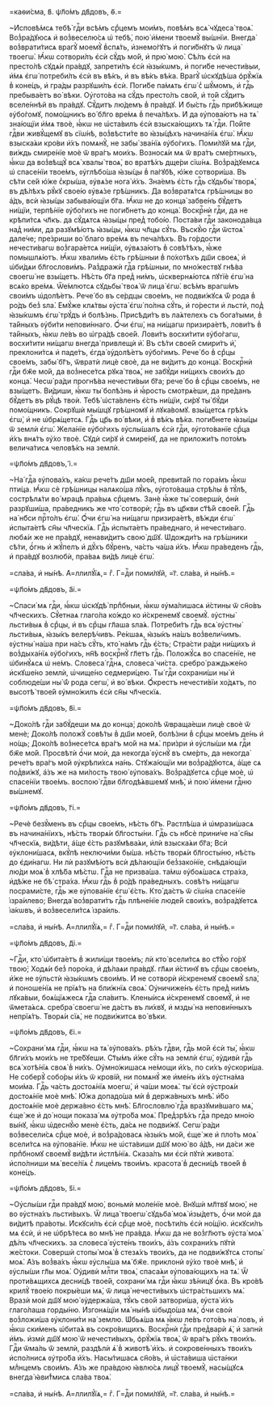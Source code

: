 =каѳи́сма, в҃. ѱл҃о́мъ дв҃довъ, ѳ҃.=

~И҆сповѣ́мсѧ тебѣ̀ гдⷭ҇и всѣ́мъ срⷣцемъ мои́мъ, повѣ́мъ всѧ̀ чꙋдеса̀ твоѧ̀.
Воз̾ра́дꙋюсѧ и҆ воз̾веселю́сѧ ѡ҆ тебѣ̀, пою̀ и҆́мени твоемꙋ̀ вы́шнїи. Внегда̀
воз̾врати́тисѧ врагꙋ̀ моемꙋ̀ в̾спѧ́ть, и҆знемо́гꙋтъ и҆ поги́бнꙋтъ ѿ лица̀
твоегѡ̀. Ꙗ҆́кѡ сотвори́лъ є҆сѝ сꙋ́дъ мо́й, и҆ прю̀ мою̀. Сѣ́лъ є҆сѝ на
престо́лѣ сꙋдѧ́и пра́вдꙋ, запрети́лъ є҆сѝ ꙗ҆зы́кѡмъ, и҆ поги́бе нечести́выи,
и҆́мѧ є҆гѡ̀ потреби́лъ є҆сѝ въ вѣ́къ, и҆ въ вѣ́къ вѣ́ка. Врагꙋ̀ ѡ҆скꙋдѣ́ша
ѻ҆рꙋ́жїѧ в̾ коне́цъ, и҆ гра́ды разрꙋши́лъ є҆сѝ. Поги́бе па́мѧть є҆гѡ̀ с̾
шꙋ́момъ, и҆ гдⷭ҇ь пребыва́етъ во́ вѣки. Оу҆гото́ва на сꙋ́дъ престо́лъ сво́й, и҆
то́й сꙋ́дитъ вселе́ннѣй въ пра́вдꙋ. Сꙋ́дитъ лю́демъ в̾ пра́вдꙋ. И҆ бы́сть гдⷭ҇ь
прибѣ́жище ᲂу҆бо́гомꙋ, помо́щникъ во́ бл҃го вре́мѧ в̾ печа́лѣхъ. И҆ да
ᲂу҆пова́ютъ на тѧ̀ зна́ющїи и҆́мѧ твоѐ, ꙗ҆́кѡ не ѡ҆ста́вилъ є҆сѝ взыска́ющихъ
тѧ̀ гдⷭ҇и. По́йте гдⷭ҇ви живꙋ́щемꙋ въ сїѡ́нѣ, воз̾вѣсти́те во ꙗ҆зы́цѣхъ
начина́нїѧ є҆гѡ̀. Ꙗ҆́кѡ взыска́ѧи кро́ви и҆́хъ помѧнꙋ̀, не забы̀ зва́нїѧ
ᲂу҆бо́гихъ. Поми́лꙋй мѧ гдⷭ҇и, ви́ждь смире́нїе моѐ ѿ вра́гъ мои́хъ. Возносѧ́и
мѧ ѿ вра́тъ сме́ртныхъ, ꙗ҆́кѡ да воз̾вѣщꙋ̀ всѧ̀ хвалы̀ твоѧ̀, во вратѣ́хъ дще́ри
сїѡ́нѧ. Воз̾ра́дꙋемсѧ ѡ҆ спасе́нїи твое́мъ, ᲂу҆глѣбо́ша ꙗ҆зы́цы в̾ па́гꙋбѣ,
ю҆́же сотвори́ша. Въ сѣ́ти се́й ю҆́же с̾кры́ша, ᲂу҆вѧ́зе нога̀ и҆́хъ. Зна́емъ
є҆́сть гдⷭ҇ь сꙋдьбы̀ творѧ̀, въ дѣ́лѣхъ рꙋ́кꙋ свое́ю ᲂу҆вѧ́зе грѣ́шникъ. Да
воз̾вратѧ́тсѧ грѣ́шницы во а҆́дъ, всѝ ꙗ҆зы́цы забыва́ющїи бг҃а. Ꙗ҆́кѡ не до
конца̀ забве́нъ бꙋ́детъ ни́щїи, терпѣ́нїе ᲂу҆бо́гихъ не поги́бнетъ до конца̀.
Воскрⷭ҇нѝ гдⷭ҇и, да не крѣпи́тсѧ чл҃къ. да сꙋ́дѧтсѧ ꙗ҆зы́цы пред̾ тобо́ю.
Поста́ви гдⷭ҇и законода́вца над̾ ни́ми, да разꙋмѣ́ютъ ꙗ҆зы́цы, ꙗ҆́кѡ чл҃цы
сꙋ́ть. Въскꙋ́ю гдⷭ҇и ѿстоѧ̀ дале́че; пре́зриши во́ благо вре́мѧ въ печа́лѣхъ. Въ
го́рдости нечести́вагѡ воз̾гара́етсѧ ни́щїи, ᲂу҆вѧза́ютъ в̾ совѣ́тѣхъ, ꙗ҆́же
помышлѧ́ютъ. Ꙗ҆́кѡ хвали́мь є҆́сть грѣ́шныи в̾ по́хотѣхъ дш҃и своеѧ̀, и҆
ѡ҆би́дѧи бл҃гослови́мъ. Раз̾дражѝ гдⷭ҇а грѣ́шныи, по мно́жествꙋ гнѣ́ва своегѡ̀
не взы́щетъ. Нѣ́сть бг҃а пред̾ ни́мъ, ѡ҆сквернѧ́ютсѧ пꙋтїѐ є҆гѡ̀ на всѧ́ко
вре́мѧ. Ѿе́млютсѧ сꙋдьбы̀ твоѧ̀ ѿ лица̀ є҆гѡ̀. всѣ́мъ врагѡ́мъ свои́мъ
ѡ҆долѣ́етъ. Рече́ бо въ се́рдцы свое́мъ, не подви́жꙋсѧ ѿ́ рода в̾ ро́дъ без̾
ѕла̀. Е҆мꙋ́же клѧ́твы ᲂу҆ста̀ є҆гѡ̀ по́лна сꙋ́ть, и҆ го́рести и҆ льстѝ, под̾
ꙗ҆зы́кѡмъ є҆гѡ̀ трꙋ́дъ и҆ болѣ́знь. Присѣди́тъ въ ла́ѧтелехъ съ бога́тыми, в̾
та́йныхъ ᲂу҆би́ти непови́ннаго. Ѻ҆́чи є҆гѡ̀, на ни́щагѡ призира́етѣ, лови́тъ в̾
та́йныхъ, ꙗ҆́кѡ ле́въ во ѡ҆гра́дѣ свое́й. Лови́тъ восхи́тити ᲂу҆бо́гагѡ,
восхи́тити ни́щагѡ внегда̀ привлещѝ и҆̀. Въ сѣ́ти свое́й смири́тъ и҆̀,
преклони́тсѧ и҆ паде́тъ, є҆гда̀ ᲂу҆долѣ́етъ ᲂу҆бо́гимъ. Рече́ бо в̾ срⷣцы
свое́мъ, забы̀ бг҃ъ, ѿвратѝ лицѐ своѐ, да не ви́дитъ до конца̀. Воскрⷭ҇нѝ
гдⷭ҇и бж҃е мо́й, да воз̾несе́тсѧ рꙋка̀ твоѧ̀, не забꙋ́ди ни́щихъ свои́хъ до
конца̀. Чесѡ̀ ра́ди прогнѣ́ва нечести́выи бг҃а; рече́ бо в̾ срⷣцы свое́мъ, не
взы́щетъ. Ви́диши, ꙗ҆́кѡ ты̀ болѣ́знь и҆ ꙗ҆́рость смотрѧ́еши, да пре́данъ
бꙋ́детъ въ рꙋ́цѣ твоѝ. Тебѣ̀ ѡ҆ста́вленъ є҆́сть ни́щїи, си́рꙋ ты̀ бꙋ́ди
помо́щникъ. Сокрꙋшѝ мы́шцꙋ грѣ́шномꙋ и҆ лꙋка́вомꙋ. взы́щетсѧ грѣ́хъ є҆гѡ̀, и҆
не ѡ҆брѧ́щетсѧ. Гдⷭ҇ь цр҃ь во́ вѣки, и҆ в̾ вѣ́къ вѣ́ка. поги́бнете ꙗ҆зы́цы ѿ
землѝ є҆гѡ̀. Жела́нїе ᲂу҆бо́гихъ ᲂу҆слы́шалъ є҆сѝ гдⷭ҇и, ᲂу҆гото́ванїе срⷣца
и҆́хъ внѧ́тъ ᲂу҆́хо твоѐ. Сꙋдѝ си́рꙋ и҆ смире́нꙋ, да не приложи́тъ пото́мъ
велича́тисѧ человѣ́къ на землѝ.

=ѱл҃о́мъ дв҃довъ, і҃.=

~На́ гдⷭ҇а ᲂу҆пова́хъ, ка́кѡ рече́тъ дш҃и мое́й, превита́й по гора́мъ ꙗ҆́кѡ
пти́ца. Ꙗ҆́кѡ сѐ грѣ́шницы налѧко́ша лꙋ́къ, ᲂу҆гото́ваша стрѣ́лы в̾ тꙋ́лѣ,
сострѣлѧ́ти во́ мрацѣ пра́выѧ срⷣцемъ. Занѐ ꙗ҆́же ты̀ совершѝ, ѻ҆нѝ
разрꙋши́ша, пра́ведникъ же что̀ сотворѝ; гдⷭ҇ь въ цр҃кви ст҃ѣ́й свое́й. Гдⷭ҇ь
на́ нб҃си прⷭ҇то́лъ є҆гѡ̀. Ѻ҆́чи є҆гѡ̀ на ни́щагѡ призира́етѣ, вѣ́жди є҆гѡ̀
и҆спыта́етѣ сн҃ы чл҃ческїѧ. Гдⷭ҇ь и҆спыта́етъ пра́веднаго, и҆ нечести́ваго.
любѧ́и же не пра́вдꙋ, ненави́дитъ свою̀ дш҃ꙋ. Ѡ҆дожди́тъ на грѣ́шники сѣ́ти,
ѻ҆́гнь и҆ жꙋ́пелъ и҆ дꙋ́хъ бꙋ́ренъ, ча́сть ча́ша и҆́хъ. Ꙗ҆́кѡ пра́веденъ гдⷭ҇ь,
и҆ пра́вдꙋ возлюбѝ, пра́ваѧ ви́дѣ лицѐ є҆гѡ̀.

=сла́ва, и҆ ны́нѣ. А҆=ллилꙋ́їѧ,= гⷤ. Г=дⷭ҇и поми́лꙋй, =г҃. сла́ва, и҆ ны́нѣ.=

=ѱл҃о́мъ дв҃довъ, а҃і.=

~Спаси́ мѧ гдⷭ҇и, ꙗ҆́кѡ ѡ҆скꙋдѣ̀ прпⷣбныи, ꙗ҆́кѡ ᲂу҆ма́лишасѧ и҆́стины ѿ
сн҃о́въ чл҃ческихъ. Сꙋ́етнаѧ глаго́ла ко́ждо ко и҆́скренемꙋ своемꙋ̀. ᲂу҆стны̀
льсти́выѧ в̾ срⷣцы, и҆ въ срⷣцы гл҃аша ѕла́ѧ. Потреби́тъ гдⷭ҇ь всѧ̀ ᲂу҆стны̀
льсти́выѧ, ꙗ҆зы́къ велерѣ́чивъ. Ре́кшаѧ, ꙗ҆зы́къ на́шъ воз̾вели́чимъ. ᲂу҆стны̀
на́ша при на́съ сꙋ́ть, кто̀ на́мъ гдⷭ҇ь є҆́сть; Стра́сти ра́ди ни́щихъ и҆
воз̾дыха́нїѧ ᲂу҆бо́гихъ, нн҃ѣ воскрⷭ҇нꙋ̀ гл҃етъ гдⷭ҇ь. Положꙋ́сѧ во спасе́нїе,
не ѡ҆бинꙋ́ѧсѧ ѡ҆ не́мъ. Словеса̀ гдⷭ҇нѧ, словеса̀ чи́ста. сребро̀ раждьже́но
и҆скꙋше́но землѝ, ѡ҆чище́но седмери́цею. Ты̀ гдⷭ҇и сохрани́ши ны̀ и҆ соблюде́ши
ны̀ ѿ́ рода сегѡ̀, и҆ во́ вѣки. Ѻ҆́крестъ нечести́вїи хо́дѧтъ, по высотѣ̀
твое́й ᲂу҆мно́жилъ є҆сѝ сн҃ы чл҃ческїѧ.

=ѱл҃о́мъ дв҃довъ, в҃і.=

~Доко́лѣ гдⷭ҇и забꙋ́деши мѧ до конца̀; доко́лѣ ѿвраща́еши лицѐ своѐ ѿ менѐ;
Доко́лѣ положꙋ̀ совѣ́ты в̾ дш҃и мое́й, болѣ́зни в̾ срⷣцы мое́мъ де́нь и҆ но́щь;
Доко́лѣ воз̾несе́тсѧ вра́гъ мо́й на мѧ̀. при́зри и҆ ᲂу҆слы́ши мѧ гдⷭ҇и бж҃е
мо́й. Просвѣтѝ ѻ҆́чи моѝ, да некогда̀ ᲂу҆снꙋ̀ въ сме́рть, да некогда̀ рече́тъ
вра́гъ мо́й ᲂу҆крѣпи́хсѧ на́нь. Стꙋжа́ющїи ми воз̾ра́дꙋютсѧ, а҆́ще сѧ
под̾ви́жꙋ, а҆́зъ же на ми́лость твою̀ ᲂу҆пова́хъ. Воз̾ра́дꙋетсѧ срⷣце моѐ, ѡ҆
спасе́нїи твое́мъ. воспою̀ гдⷭ҇ви бл҃годѣ́ѧвшемꙋ мнѣ̀, и҆ пою̀ и҆́мени гдⷭ҇ню
вы́шнемꙋ.

=ѱл҃о́мъ дв҃довъ, г҃і.=

~Речѐ безꙋ́менъ въ срⷣцы свое́мъ, нѣ́сть бг҃ъ. Растлѣ́ша и҆ ѡ҆мрази́шасѧ въ
начина́нїихъ, нѣ́сть творѧ́и бл҃госты́ни. Гдⷭ҇ь съ нб҃сѐ прини́че на́ сн҃ы
чл҃ческїѧ, ви́дѣти, а҆́ще є҆́сть разꙋмѣва́ѧи, и҆лѝ взыска́ѧи бг҃а; Всѝ
ᲂу҆клони́шасѧ, вкꙋ́пѣ неключи́ми бы́ша. нѣ́сть творѧ́и бл҃госты́ню, нѣ́сть до
є҆ди́нагѡ. Ни лѝ разꙋмѣ́ютъ всѝ дѣ́лающїи без̾зако́нїе, снѣда́ющїи лю́ди
моѧ̀ в̾ хлѣ́ба мѣ́стѡ. Гдⷭ҇а не призва́ша. та́мѡ ᲂу҆боѧ́шасѧ стра́ха, и҆дѣ́же не
бѣ̀ стра́ха. Ꙗ҆́кѡ гдⷭ҇ь в̾ ро́дѣ пра́ведныхъ. совѣ́тъ ни́щагѡ посрами́сте,
гдⷭ҇ь же ᲂу҆пова́нїе є҆гѡ̀ є҆́сть. Кто̀ да́стъ ѿ сїѡ́на спасе́нїе
і҆зра́илево; Внегда̀ воз̾врати́тъ гдⷭ҇ь плѣне́нїе люде́й свои́хъ, воз̾ра́дꙋетсѧ
і҆а́кѡвъ, и҆ воз̾весели́тсѧ і҆зра́иль.

=сла́ва, и҆ ны́нѣ. А҆=ллилꙋ́їѧ,= гⷤ. Г=дⷭ҇и поми́лꙋй, =г҃. сла́ва, и҆ ны́нѣ.=

=ѱл҃о́мъ дв҃довъ, д҃і.=

~Гдⷭ҇и, кто̀ ѡ҆бита́етъ в̾ жили́щи твое́мъ; лѝ кто̀ всели́тсѧ во ст҃ꙋ́ю го́рꙋ
твою̀; Ходѧ́и без̾ поро́ка, и҆ дѣ́лаѧи пра́вдꙋ. гл҃ѧи и҆́стинꙋ въ срⷣцы свое́мъ,
и҆́же не ᲂу҆льстѝ ꙗ҆зы́кѡмъ свои́мъ. И҆ не сотворѝ и҆́скренемꙋ своемꙋ̀ ѕла̀,
и҆ поноше́нїѧ не прїѧ́тъ на бли́жнїѧ своѧ̀. Оу҆ничиже́нъ є҆́сть пред̾ ни́мъ
лꙋка́выи, боѧ́щїѧжесѧ гдⷭ҇а сла́витъ. Клены́исѧ и҆́скренемꙋ своемꙋ̀, и҆ не
ѿмета́ѧсѧ. сребра̀ своегѡ̀ не да́стъ въ ли́хвꙋ, и҆ мзды̀ на непови́нныхъ
непрїѧ́тъ. Творѧ́и сїѧ̀, не подви́житсѧ во́ вѣки.

=ѱл҃о́мъ дв҃довъ, є҃і.=

~Сохрани́ мѧ гдⷭ҇и, ꙗ҆́кѡ на тѧ̀ ᲂу҆пова́хъ. рѣ́хъ гдⷭ҇ви, гдⷭ҇ь мо́й є҆сѝ
ты̀, ꙗ҆́кѡ бл҃ги́хъ мои́хъ не тре́бꙋеши. Ст҃ы́мъ и҆́же сꙋ́ть на землѝ є҆гѡ̀,
ᲂу҆дивѝ гдⷭ҇ь всѧ̀ хотѣ́нїѧ своѧ̀ в̾ ни́хъ. Оу҆мно́жишасѧ не́мощи и҆́хъ, по
си́хъ ᲂу҆скори́ша. Не соберꙋ̀ собо́ры и҆́хъ ѿ крові́й, ни помѧнꙋ́ же и҆ме́нъ
и҆́хъ ᲂу҆стна́ма мои́ма. Гдⷭ҇ь ча́сть достоѧ́нїѧ моегѡ̀, и҆ ча́ши моеѧ̀. ты̀
є҆сѝ ᲂу҆строѧ́и достоѧ́нїе моѐ мнѣ̀. Ю҆́жа допадо́ша мѝ в̾ держа́вныхъ мнѣ̀.
и҆́бо достоѧ́нїе моѐ держа́вно є҆́сть мнѣ̀. Бл҃гословлю̀ гдⷭ҇а вразꙋми́вшаго
мѧ̀, є҆ще́ же и҆ до́ нощи показа́ мѧ ᲂу҆тро́ба моѧ̀. Пред̾зрѣ́хъ гдⷭ҇а предо
мно́ю вы́нꙋ, ꙗ҆́кѡ ѡ҆деснꙋ́ю менѐ є҆́сть, да́сѧ не подви́жꙋ. Сегѡ̀ ра́ди
воз̾весели́сѧ срⷣце моѐ, и҆ воз̾ра́довасѧ ꙗ҆зы́къ мо́й, є҆ще́ же и҆ пло́ть моѧ̀
всели́тсѧ на ᲂу҆пова́нїе. Ꙗ҆́кѡ не ѡ҆ста́виши дш҃ꙋ мою̀ во а҆́дѣ, ни да́си же
прпⷣбномꙋ своемꙋ̀ ви́дѣти и҆стлѣ́нїѧ. Сказа́лъ ми є҆сѝ пꙋтѝ живота̀.
и҆спо́лниши мѧ̀ весе́лїѧ с̾ лице́мъ твои́мъ. красота̀ в̾ десни́цѣ твое́й в̾
коне́цъ.

=ѱл҃о́мъ дв҃довъ, ѕ҃і.=

~Оу҆слы́ши гдⷭ҇и пра́вдꙋ мою̀, воньмѝ моле́нїе моѐ. Внꙋшѝ мл҃твꙋ мою̀, не
во ᲂу҆стна́хъ льсти́выхъ. Ѿ лица̀ твоегѡ̀ сꙋдьба̀ моѧ̀ и҆зы́детъ, ѻ҆́чи моѝ да
ви́дитѣ пра́воты. И҆скꙋси́лъ є҆сѝ срⷣце моѐ, посѣти́лъ є҆сѝ но́щїю.
и҆скꙋси́лъ мѧ є҆сѝ, и҆ не ѡ҆брѣ́тесѧ во мнѣ̀ не пра́вда. Ꙗ҆́кѡ да не воз̾гл҃ютъ
ᲂу҆ста̀ моѧ̀ дѣ́лъ чл҃ческихъ. за словеса̀ ᲂу҆сте́нъ твои́хъ, а҆́зъ сохрани́хъ
пꙋтѝ же́стоки. Совершѝ стопы̀ моѧ̀ в̾ стезѧ́хъ твои́хъ, да не подви́жꙋтсѧ
стопы̀ моѧ̀. А҆́зъ воз̾ва́хъ ꙗ҆́кѡ ᲂу҆слы́ша мѧ̀ бж҃е. приклонѝ ᲂу҆́хо твоѐ
мнѣ̀, и҆ ᲂу҆слы́ши гл҃ы моѧ̀. Оу҆дивѝ млⷭ҇ти твоѧ̀, спаса́ѧи ᲂу҆пова́ющихъ на
тѧ̀. Ѿ проти́вѧщихсѧ десни́цѣ твое́й, сохрани́ мѧ гдⷭ҇и ꙗ҆́кѡ зѣ́ницꙋ ѻ҆́ка. Въ
кро́вѣ крилꙋ̀ твое́ю покры́еши мѧ̀, ѿ лица̀ нечести́выхъ ѡ҆стра́стьшихъ мѧ̀.
Вразѝ моѝ дш҃ꙋ мою̀ ᲂу҆держа́ша, тꙋ́къ сво́й затвори́ша, ᲂу҆ста̀ и҆́хъ
глаго́лаша горды́ню. И҆згонѧ́щїи мѧ̀ ны́нѣ ѡ҆быдо́ша мѧ̀, ѻ҆́чи своѝ
воз̾ложи́ша ᲂу҆клони́ти на́ землю. Ѡ҆бьѧ́ша мѧ ꙗ҆́кѡ ле́въ гото́въ на́ ловъ, и҆
ꙗ҆́кѡ ски́менъ ѡ҆бита́ѧ въ сокро́вищихъ. Воскрⷭ҇нѝ гдⷭ҇и пред̾варѝ ѧ҆̀, и҆
запнѝ и҆́мъ. и҆змѝ дш҃ꙋ мою̀ ѿ нечести́выхъ, ѻ҆рꙋ́жїѧ твоѧ̀, ѿ вра́гъ рꙋ́къ
твои́хъ. Гдⷭ҇и ѿма́ль ѿ землѝ, раздѣлѝ ѧ҆̀ в̾ животѣ̀ и҆́хъ. и҆ сокрове́нныхъ
твои́хъ и҆спо́лнисѧ ᲂу҆тро́ба и҆́хъ. Насы́тишасѧ сн҃о́въ, и҆ ѡ҆ста́виша
ѡ҆ста́нки млⷣнцемъ свои́мъ. А҆́зъ же пра́вдою ꙗ҆влю́сѧ лицꙋ̀ твоемꙋ̀, насы́щꙋсѧ
внегда̀ ꙗ҆ви́т̾мисѧ сла́ва твоѧ̀.

=сла́ва, и҆ ны́нѣ. А҆=ллилꙋ́їѧ,= гⷤ. Г=дⷭ҇и поми́лꙋй, =г҃. сла́ва, и҆ ны́нѣ.=

